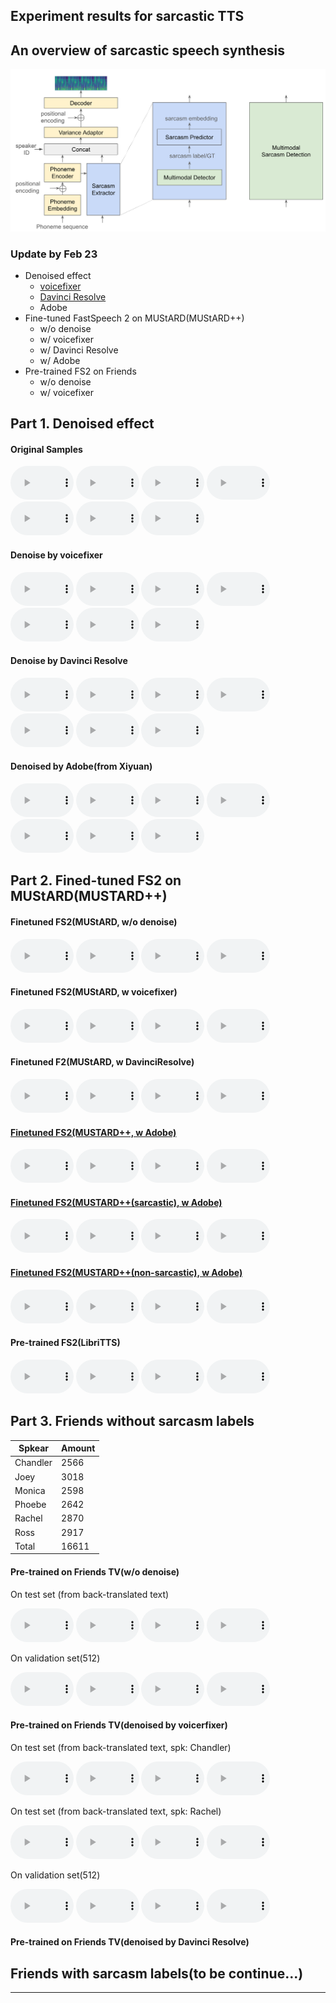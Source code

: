 ## Experiment results for sarcastic TTS

## An overview of sarcastic speech synthesis
![An overview of SarcasticTTS](image/pipeline_sarcasticTTS.png)

### Update by Feb 23
- Denoised effect
    - [voicefixer](https://github.com/haoheliu/voicefixer)
    - [Davinci Resolve](https://www.blackmagicdesign.com/products/davinciresolve/whatsnew)
    - Adobe
- Fine-tuned FastSpeech 2 on MUStARD(MUStARD++)
    - w/o denoise
    - w/ voicefixer
    - w/ Davinci Resolve
    - w/ Adobe
- Pre-trained FS2 on Friends
    - w/o denoise
    - w/ voicefixer

<style>
  audio {
    width: 20%;
  }
</style>


## Part 1. Denoised effect

#### Original Samples

<p>
  <audio controls="controls">
    <source type="audio/wav" src="audio/1_60.wav"></source>
  </audio>
  <audio controls="controls">
    <source type="audio/wav" src="audio/1_70.wav"></source>
  </audio>
  <audio controls="controls">
    <source type="audio/wav" src="audio/1_105.wav"></source>
  </audio>
  <audio controls="controls">
    <source type="audio/wav" src="audio/1_175.wav"></source>
  </audio>
  <audio controls="controls">
    <source type="audio/wav" src="audio/2_627.wav"></source>
  </audio>
  <audio controls="controls">
    <source type="audio/wav" src="audio/2_626.wav"></source>
  </audio>
  <audio controls="controls">
    <source type="audio/wav" src="audio/2_623.wav"></source>
  </audio>
</p>

#### Denoise by voicefixer
<p>
  <audio controls="controls">
    <source type="audio/wav" src="audio/Feb-22/voicefixer_mode0/1_60.wav"></source>
  </audio>
  <audio controls="controls">
    <source type="audio/wav" src="audio/Feb-22/voicefixer_mode0/1_70.wav"></source>
  </audio>
  <audio controls="controls">
    <source type="audio/wav" src="audio/Feb-22/voicefixer_mode0/1_105.wav"></source>
  </audio>
  <audio controls="controls">
    <source type="audio/wav" src="audio/Feb-22/voicefixer_mode0/1_175.wav"></source>
  </audio>
  <audio controls="controls">
    <source type="audio/wav" src="audio/Feb-22/voicefixer_mode0/2_627.wav"></source>
  </audio>
  <audio controls="controls">
    <source type="audio/wav" src="audio/Feb-22/voicefixer_mode0/2_626.wav"></source>
  </audio>
  <audio controls="controls">
    <source type="audio/wav" src="audio/Feb-22/voicefixer_mode0/2_623.wav"></source>
  </audio>
</p>

#### Denoise by Davinci Resolve
<p>
  <audio controls="controls">
    <source type="audio/wav" src="audio/Feb-22/DavinciResolve/1_60.wav"></source>
  </audio>
  <audio controls="controls">
    <source type="audio/wav" src="audio/Feb-22/DavinciResolve/1_70.wav"></source>
  </audio>
  <audio controls="controls">
    <source type="audio/wav" src="audio/Feb-22/DavinciResolve/1_105.wav"></source>
  </audio>
  <audio controls="controls">
    <source type="audio/wav" src="audio/Feb-22/DavinciResolve/1_175.wav"></source>
  </audio>
  <audio controls="controls">
    <source type="audio/wav" src="audio/Feb-22/DavinciResolve/2_627.wav"></source>
  </audio>
  <audio controls="controls">
    <source type="audio/wav" src="audio/Feb-22/DavinciResolve/2_626.wav"></source>
  </audio>
  <audio controls="controls">
    <source type="audio/wav" src="audio/Feb-22/DavinciResolve/2_623.wav"></source>
  </audio>
</p>

#### Denoised by Adobe(from Xiyuan)
<p>
  <audio controls="controls">
    <source type="audio/wav" src="audio/Feb-22/mmsd_adobe/1_60.wav"></source>
  </audio>
  <audio controls="controls">
    <source type="audio/wav" src="audio/Feb-22/mmsd_adobe/1_70.wav"></source>
  </audio>
  <audio controls="controls">
    <source type="audio/wav" src="audio/Feb-22/mmsd_adobe/1_105.wav"></source>
  </audio>
  <audio controls="controls">
    <source type="audio/wav" src="audio/Feb-22/mmsd_adobe/1_175.wav"></source>
  </audio>
  <audio controls="controls">
    <source type="audio/wav" src="audio/Feb-22/mmsd_adobe/2_627.wav"></source>
  </audio>
  <audio controls="controls">
    <source type="audio/wav" src="audio/Feb-22/mmsd_adobe/2_626.wav"></source>
  </audio>
  <audio controls="controls">
    <source type="audio/wav" src="audio/Feb-22/mmsd_adobe/2_623.wav"></source>
  </audio>
</p>


## Part 2. Fined-tuned FS2 on MUStARD(MUSTARD++)

#### Finetuned FS2(MUStARD, w/o denoise)
<p>
  <audio controls="controls">
    <source type="audio/wav" src="audio/Feb-22/fs2_wo_denoising_mustard/1_60_2.wav"></source>
  </audio>
  <audio controls="controls">
    <source type="audio/wav" src="audio/Feb-22/fs2_wo_denoising_mustard/1_70_2.wav"></source>
  </audio>
  <audio controls="controls">
    <source type="audio/wav" src="audio/Feb-22/fs2_wo_denoising_mustard/1_105_2.wav"></source>
  </audio>
  <audio controls="controls">
    <source type="audio/wav" src="audio/Feb-22/fs2_wo_denoising_mustard/1_175_2.wav"></source>
  </audio>
</p>

#### Finetuned FS2(MUStARD, w voicefixer)
<p>
  <audio controls="controls">
    <source type="audio/wav" src="audio/Feb-22/fs2_w_mode0_mustard/1_60_2.wav"></source>
  </audio>
  <audio controls="controls">
    <source type="audio/wav" src="audio/Feb-22/fs2_w_mode0_mustard/1_70_2.wav"></source>
  </audio>
  <audio controls="controls">
    <source type="audio/wav" src="audio/Feb-22/fs2_w_mode0_mustard/1_105_2.wav"></source>
  </audio>
  <audio controls="controls">
    <source type="audio/wav" src="audio/Feb-22/fs2_w_mode0_mustard/1_175_2.wav"></source>
  </audio>
</p>

#### Finetuned F2(MUStARD, w DavinciResolve)
<p>
  <audio controls="controls">
    <source type="audio/wav" src="audio/Feb-22/fs2_w_davinci_mustard/1_60_2.wav"></source>
  </audio>
  <audio controls="controls">
    <source type="audio/wav" src="audio/Feb-22/fs2_w_davinci_mustard/1_70_2.wav"></source>
  </audio>
  <audio controls="controls">
    <source type="audio/wav" src="audio/Feb-22/fs2_w_davinci_mustard/1_105_2.wav"></source>
  </audio>
  <audio controls="controls">
    <source type="audio/wav" src="audio/Feb-22/fs2_w_davinci_mustard/1_175_2.wav"></source>
  </audio>
</p>

#### <u>Finetuned FS2(MUSTARD++, w Adobe)</u>
<p>
  <audio controls="controls">
    <source type="audio/wav" src="audio/Feb-22/fs2_w_adobe_mmsd_pp/1_60_2.wav"></source>
  </audio>
  <audio controls="controls">
    <source type="audio/wav" src="audio/Feb-22/fs2_w_adobe_mmsd_pp/1_70_2.wav"></source>
  </audio>
  <audio controls="controls">
    <source type="audio/wav" src="audio/Feb-22/fs2_w_adobe_mmsd_pp/1_105_2.wav"></source>
  </audio>
  <audio controls="controls">
    <source type="audio/wav" src="audio/Feb-22/fs2_w_adobe_mmsd_pp/1_175_2.wav"></source>
  </audio>
</p>

#### <u>Finetuned FS2(MUSTARD++(sarcastic), w Adobe)</u>
<p>
  <audio controls="controls">
    <source type="audio/wav" src="audio/Feb-22/fs2_w_adobe_mmsd_pp_1/1_60_2.wav"></source>
  </audio>
  <audio controls="controls">
    <source type="audio/wav" src="audio/Feb-22/fs2_w_adobe_mmsd_pp_1/1_70_2.wav"></source>
  </audio>
  <audio controls="controls">
    <source type="audio/wav" src="audio/Feb-22/fs2_w_adobe_mmsd_pp_1/1_105_2.wav"></source>
  </audio>
  <audio controls="controls">
    <source type="audio/wav" src="audio/Feb-22/fs2_w_adobe_mmsd_pp_1/1_175_2.wav"></source>
  </audio>
</p>

#### <u>Finetuned FS2(MUSTARD++(non-sarcastic), w Adobe)</u>
<p>
  <audio controls="controls">
    <source type="audio/wav" src="audio/Feb-22/fs2_w_adobe_mmsd_pp_0/1_60_2.wav"></source>
  </audio>
  <audio controls="controls">
    <source type="audio/wav" src="audio/Feb-22/fs2_w_adobe_mmsd_pp_0/1_70_2.wav"></source>
  </audio>
  <audio controls="controls">
    <source type="audio/wav" src="audio/Feb-22/fs2_w_adobe_mmsd_pp_0/1_105_2.wav"></source>
  </audio>
  <audio controls="controls">
    <source type="audio/wav" src="audio/Feb-22/fs2_w_adobe_mmsd_pp_0/1_175_2.wav"></source>
  </audio>
</p>

#### Pre-trained FS2(LibriTTS)
<p>
  <audio controls="controls">
    <source type="audio/wav" src="audio/Feb-22/fs2_libritts_800000/1_60_2.wav"></source>
  </audio>
  <audio controls="controls">
    <source type="audio/wav" src="audio/Feb-22/fs2_libritts_800000/1_70_2.wav"></source>
  </audio>
  <audio controls="controls">
    <source type="audio/wav" src="audio/Feb-22/fs2_libritts_800000/1_105_2.wav"></source>
  </audio>
  <audio controls="controls">
    <source type="audio/wav" src="audio/Feb-22/fs2_libritts_800000/1_175_2.wav"></source>
  </audio>
</p>

## Part 3. Friends without sarcasm labels

| Spkear   | Amount |
|----------|--------|
| Chandler | 2566   |
| Joey     | 3018   |
| Monica   | 2598   |
| Phoebe   | 2642   |
| Rachel   | 2870   |
| Ross     | 2917   |
| Total    | 16611  |

#### Pre-trained on Friends TV(w/o denoise)
On test set (from back-translated text)
<p>
  <audio controls="controls">
    <source type="audio/wav" src="audio/Feb-22/fs2_wo_denoising_friends/1_60_2.wav"></source>
  </audio>
  <audio controls="controls">
    <source type="audio/wav" src="audio/Feb-22/fs2_wo_denoising_friends/1_70_2.wav"></source>
  </audio>
  <audio controls="controls">
    <source type="audio/wav" src="audio/Feb-22/fs2_wo_denoising_friends/1_105_2.wav"></source>
  </audio>
  <audio controls="controls">
    <source type="audio/wav" src="audio/Feb-22/fs2_wo_denoising_friends/1_175_2.wav"></source>
  </audio>
</p>
On validation set(512)
<p>
  <audio controls="controls">
    <source type="audio/wav" src="audio/Feb-22/fs2_wo_denoising_friends/dia0_utt4.wav"></source>
  </audio>
  <audio controls="controls">
    <source type="audio/wav" src="audio/Feb-22/fs2_wo_denoising_friends/dia1_utt0.wav"></source>
  </audio>
  <audio controls="controls">
    <source type="audio/wav" src="audio/Feb-22/fs2_wo_denoising_friends/dia1_utt2.wav"></source>
  </audio>
  <audio controls="controls">
    <source type="audio/wav" src="audio/Feb-22/fs2_wo_denoising_friends/dia4_utt3.wav"></source>
  </audio>
</p>

#### Pre-trained on Friends TV(denoised by voicerfixer)
On test set (from back-translated text, spk: Chandler)
<p>
  <audio controls="controls">
    <source type="audio/wav" src="audio/Feb-22/fs2_w_mode0_friends/1_60_2.wav"></source>
  </audio>
  <audio controls="controls">
    <source type="audio/wav" src="audio/Feb-22/fs2_w_mode0_friends/1_70_2.wav"></source>
  </audio>
  <audio controls="controls">
    <source type="audio/wav" src="audio/Feb-22/fs2_w_mode0_friends/1_105_2.wav"></source>
  </audio>
  <audio controls="controls">
    <source type="audio/wav" src="audio/Feb-22/fs2_w_mode0_friends/1_175_2.wav"></source>
  </audio>
</p>
On test set (from back-translated text, spk: Rachel)
<p>
  <audio controls="controls">
    <source type="audio/wav" src="audio/Feb-22/fs2_w_mode0_friends/1_60_2_rachel.wav"></source>
  </audio>
  <audio controls="controls">
    <source type="audio/wav" src="audio/Feb-22/fs2_w_mode0_friends/1_70_2_rachel.wav"></source>
  </audio>
  <audio controls="controls">
    <source type="audio/wav" src="audio/Feb-22/fs2_w_mode0_friends/1_105_2_rachel.wav"></source>
  </audio>
  <audio controls="controls">
    <source type="audio/wav" src="audio/Feb-22/fs2_w_mode0_friends/1_175_2_rachel.wav"></source>
  </audio>
</p>
On validation set(512)
<p>
  <audio controls="controls">
    <source type="audio/wav" src="audio/Feb-22/fs2_w_mode0_friends/dia0_utt4.wav"></source>
  </audio>
  <audio controls="controls">
    <source type="audio/wav" src="audio/Feb-22/fs2_w_mode0_friends/dia1_utt0.wav"></source>
  </audio>
  <audio controls="controls">
    <source type="audio/wav" src="audio/Feb-22/fs2_w_mode0_friends/dia1_utt2.wav"></source>
  </audio>
  <audio controls="controls">
    <source type="audio/wav" src="audio/Feb-22/fs2_w_mode0_friends/dia4_utt3.wav"></source>
  </audio>
</p>

#### Pre-trained on Friends TV(denoised by Davinci Resolve)

## Friends with sarcasm labels(to be continue...)

---
